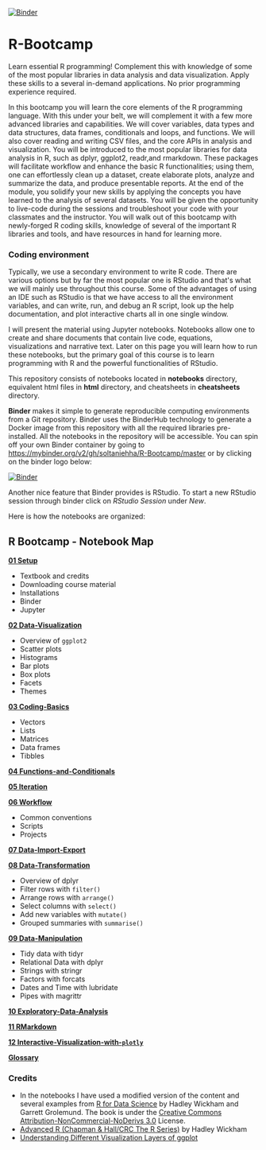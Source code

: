 [![Binder](https://mybinder.org/badge.svg)](https://mybinder.org/v2/gh/soltaniehha/R-Bootcamp/master)

# R-Bootcamp

Learn essential R programming!  Complement this with knowledge of some of the most popular libraries in data analysis and data visualization.  Apply these skills to a several in-demand applications.  No prior programming experience required.

In this bootcamp you will learn the core elements of the R programming language.  With this under your belt, we will complement it with a few more advanced libraries and capabilities. We will cover variables, data types and data structures, data frames, conditionals and loops, and functions.  We will also cover reading and writing CSV files, and the core APIs in analysis and visualization.  You will be introduced to the most popular libraries for data analysis in R, such as dplyr, ggplot2, readr,and rmarkdown. These packages will facilitate workflow and enhance the basic R functionalities; using them, one can effortlessly clean up a dataset, create elaborate plots, analyze and summarize the data, and produce presentable reports. At the end of the module, you solidify your new skills by applying the concepts you have learned to the analysis of several datasets. You will be given the opportunity to live-code during the sessions and troubleshoot your code with your classmates and the instructor. You will walk out of this bootcamp with newly-forged R coding skills, knowledge of several of the important R libraries and tools, and have resources in hand for learning more.

### Coding environment
Typically, we use a secondary environment to write R code. There are various options but by far the most popular one is RStudio and that's what we will mainly use throughout this course. Some of the advantages of using an IDE such as RStudio is that we have access to all the environment variables, and can write, run, and debug an R script, look up the help documentation, and plot interactive charts all in one single window.

I will present the material using Jupyter notebooks. Notebooks allow one to create and share documents that contain live code, equations, visualizations and narrative text. Later on this page you will learn how to run these notebooks, but the primary goal of this course is to learn programming with R and the powerful functionalities of RStudio.

This repository consists of notebooks located in **notebooks** directory, equivalent html files in **html** directory, and cheatsheets in **cheatsheets** directory.

**Binder** makes it simple to generate reproducible computing environments from a Git repository. Binder uses the BinderHub technology to generate a Docker image from this repository with all the required libraries pre-installed. All the notebooks in the repository will be accessible. You can spin off your own Binder container by going to https://mybinder.org/v2/gh/soltaniehha/R-Bootcamp/master or by clicking on the binder logo below:

[![Binder](https://mybinder.org/badge.svg)](https://mybinder.org/v2/gh/soltaniehha/R-Bootcamp/master)

Another nice feature that Binder provides is RStudio. To start a new RStudio session through binder click on *RStudio Session* under *New*.

Here is how the notebooks are organized:

## R Bootcamp - Notebook Map

**[01 Setup](https://github.com/soltaniehha/R-Bootcamp/blob/master/notebooks/01-Setup.ipynb)**
* Textbook and credits
* Downloading course material
* Installations
* Binder
* Jupyter

**[02 Data-Visualization](https://github.com/soltaniehha/R-Bootcamp/blob/master/notebooks/02-Data-Visualization.ipynb)**
* Overview of `ggplot2`
* Scatter plots
* Histograms
* Bar plots
* Box plots
* Facets
* Themes

**[03 Coding-Basics](https://github.com/soltaniehha/R-Bootcamp/blob/master/notebooks/03-Coding-Basics.ipynb)**
* Vectors
* Lists
* Matrices
* Data frames
* Tibbles

**[04 Functions-and-Conditionals](https://github.com/soltaniehha/R-Bootcamp/blob/master/notebooks/04-Functions-and-Conditionals.ipynb)**

**[05 Iteration](https://github.com/soltaniehha/R-Bootcamp/blob/master/notebooks/05-Iteration.ipynb)**

**[06 Workflow](https://github.com/soltaniehha/R-Bootcamp/blob/master/notebooks/06-Workflow.ipynb)**
* Common conventions
* Scripts
* Projects

**[07 Data-Import-Export](https://github.com/soltaniehha/R-Bootcamp/blob/master/notebooks/07-Data-Import-Export.ipynb)**

**[08 Data-Transformation](https://github.com/soltaniehha/R-Bootcamp/blob/master/notebooks/08-Data-Transformation.ipynb)**
* Overview of dplyr
* Filter rows with `filter()`
* Arrange rows with `arrange()`
* Select columns with `select()`
* Add new variables with `mutate()`
* Grouped summaries with `summarise()`

**[09 Data-Manipulation](https://github.com/soltaniehha/R-Bootcamp/blob/master/notebooks/09-Data-Manipulation.ipynb)**
* Tidy data with tidyr
* Relational Data with dplyr
* Strings with stringr
* Factors with forcats
* Dates and Time with lubridate
* Pipes with magrittr

**[10 Exploratory-Data-Analysis](https://github.com/soltaniehha/R-Bootcamp/blob/master/notebooks/10-Exploratory-Data-Analysis.ipynb)**

**[11 RMarkdown](https://github.com/soltaniehha/R-Bootcamp/blob/master/notebooks/11-R-Markdown.ipynb)**

**[12 Interactive-Visualization-with-`plotly`](https://github.com/soltaniehha/R-Bootcamp/blob/master/notebooks/12-Interactive-Visualization-with-plotly.ipynb)**

**[Glossary](https://github.com/soltaniehha/R-Bootcamp/blob/master/notebooks/Glossary.ipynb)**

### Credits
* In the notebooks I have used a modified version of the content and several examples from [R for Data Science](https://www.amazon.com/Data-Science-Transform-Visualize-Model/dp/1491910399) by Hadley Wickham and Garrett Grolemund. The book is under the [Creative Commons Attribution-NonCommercial-NoDerivs 3.0](https://creativecommons.org/licenses/by-nc-nd/3.0/us/) License.
* [Advanced R (Chapman & Hall/CRC The R Series)](https://www.amazon.com/dp/1466586966/ref=cm_sw_su_dp?tag=devtools-20) by Hadley Wickham
* [Understanding Different Visualization Layers of ggplot](https://skillgaze.com/2017/10/31/understanding-different-visualization-layers-of-ggplot/)
